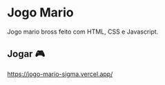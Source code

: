 # Jogo Mario 

Jogo mario bross feito com HTML, CSS e Javascript. 

## Jogar 🎮

https://jogo-mario-sigma.vercel.app/
